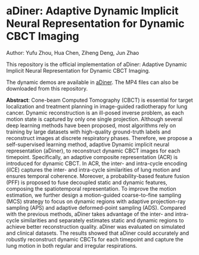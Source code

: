 # aDiner: Adaptive Dynamic Implicit Neural Representation for Dynamic CBCT Imaging

Author: Yufu Zhou, Hua Chen, Ziheng Deng, Jun Zhao

This repository is the official implementation of aDiner: Adaptive Dynamic Implicit Neural Representation for Dynamic CBCT Imaging. 

The dynamic demos are available in [aDiner](https://henryzyf.github.io/aDiner/). The MP4 files can also be downloaded from this repository.

**Abstract**:
Cone-beam Computed Tomography (CBCT) is essential for target localization and treatment planning in image-guided radiotherapy for lung cancer. Dynamic reconstruction is an ill-posed inverse problem, as each motion state is captured by only one single projection. Although several deep learning methods have been proposed, most algorithms rely on training by large datasets with high-quality ground-truth labels and reconstruct images at discrete respiratory phases. Therefore, we propose a self-supervised learning method, adaptive Dynamic implicit neural representation (aDiner), to reconstruct dynamic CBCT images for each timepoint. Specifically, an adaptive composite representation (ACR) is introduced for dynamic CBCT. In ACR, the inter- and intra-cycle encoding (iICE) captures the inter- and intra-cycle similarities of lung motion and ensures temporal coherence. Moreover, a probability-based feature fusion (PFF) is proposed to fuse decoupled static and dynamic features, composing the spatiotemporal representation. To improve the motion estimation, we further design a motion-guided coarse-to-fine sampling (MCS) strategy to focus on dynamic regions with adaptive projection-ray sampling (APS) and adaptive deformed-point sampling (ADS). Compared with the previous methods, aDiner takes advantage of the inter- and intra-cycle similarities and separately estimates static and dynamic regions to achieve better reconstruction quality. aDiner was evaluated on simulated and clinical datasets. The results showed that aDiner could accurately and robustly reconstruct dynamic CBCTs for each timepoint and capture the lung motion in both regular and irregular respirations.
